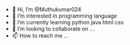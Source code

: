 - 👋 Hi, I’m @Muthukumar024
- 👀 I’m interested in programming language
- 🌱 I’m currently learning python java html css
- 💞️ I’m looking to collaborate on ...
- 📫 How to reach me ...

<!---
Muthukumar024/Muthukumar024 is a ✨ special ✨ repository because its `README.md` (this file) appears on your GitHub profile.
You can click the Preview link to take a look at your changes.
--->
